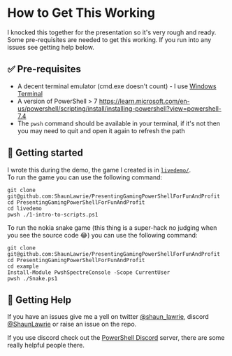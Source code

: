 # How to Get This Working

I knocked this together for the presentation so it's very rough and ready.  
Some pre-requisites are needed to get this working. If you run into any issues see getting help below.

## ✅ Pre-requisites

- A decent terminal emulator (cmd.exe doesn't count) - I use [Windows Terminal](https://aka.ms/terminal)
- A version of PowerShell > 7 https://learn.microsoft.com/en-us/powershell/scripting/install/installing-powershell?view=powershell-7.4
- The `pwsh` command should be available in your terminal, if it's not then you may need to quit and open it again to refresh the path

## 👟 Getting started

I wrote this during the demo, the game I created is in [`livedemo/`](livedemo/).  
To run the game you can use the following command:

```pwsh
git clone git@github.com:ShaunLawrie/PresentingGamingPowerShellForFunAndProfit
cd PresentingGamingPowerShellForFunAndProfit
cd livedemo
pwsh ./1-intro-to-scripts.ps1
```

To run the nokia snake game (this thing is a super-hack no judging when you see the source code 😂) you can use the following command:

```pwsh
git clone git@github.com:ShaunLawrie/PresentingGamingPowerShellForFunAndProfit
cd PresentingGamingPowerShellForFunAndProfit
cd example
Install-Module PwshSpectreConsole -Scope CurrentUser
pwsh ./Snake.ps1
```

## 👋 Getting Help

If you have an issues give me a yell on twitter [@shaun_lawrie](https://twitter.com/shaun_lawrie), discord [@ShaunLawrie](https://discordapp.com/users/405468703321489408) or raise an issue on the repo.  

If you use discord check out the [PowerShell Discord](https://discord.com/invite/powershell) server, there are some really helpful people there.

